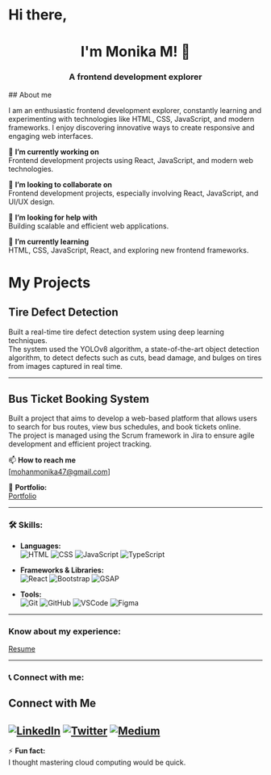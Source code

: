 # Hi there,
<h1 align="center"> I'm Monika M! 👋</h1>
<h3 align="center"> A frontend development explorer </h3>
## About me

I am an enthusiastic frontend development explorer, constantly learning and experimenting with technologies like HTML, CSS, JavaScript, and modern frameworks. I enjoy discovering innovative ways to create responsive and engaging web interfaces.

🔭 **I’m currently working on**  
Frontend development projects using React, JavaScript, and modern web technologies.

👯 **I’m looking to collaborate on**  
Frontend development projects, especially involving React, JavaScript, and UI/UX design.

🤝 **I’m looking for help with**  
Building scalable and efficient web applications.

🌱 **I’m currently learning**  
HTML, CSS, JavaScript, React, and exploring new frontend frameworks.

# My Projects

## Tire Defect Detection
Built a real-time tire defect detection system using deep learning techniques.  
The system used the YOLOv8 algorithm, a state-of-the-art object detection algorithm, to detect defects such as cuts, bead damage, and bulges on tires from images captured in real time.

---

## Bus Ticket Booking System
Built a project that aims to develop a web-based platform that allows users to search for bus routes, view bus schedules, and book tickets online.  
The project is managed using the Scrum framework in Jira to ensure agile development and efficient project tracking.

📫 **How to reach me**  
[mohanmonika47@gmail.com] 

📁 **Portfolio:**  
[Portfolio](https://www.figma.com/proto/nLn6uNz2bpAqO73ritfGRg/Untitled?page-id=0%3A1&node-id=1-2&node-type=canvas&viewport=92%2C-114%2C0.62&t=N23TaTUziDIR1g4h-1&scaling=min-zoom&content-scaling=fixed&starting-point-node-id=1%3A2)

---

### 🛠 Skills:
- **Languages:**  
  ![HTML](https://img.shields.io/badge/HTML-E34F26?style=flat&logo=html5&logoColor=white)
  ![CSS](https://img.shields.io/badge/CSS-1572B6?style=flat&logo=css3&logoColor=white)
  ![JavaScript](https://img.shields.io/badge/JavaScript-F7DF1E?style=flat&logo=javascript&logoColor=black)
  ![TypeScript](https://img.shields.io/badge/TypeScript-007ACC?style=flat&logo=typescript&logoColor=white)

- **Frameworks & Libraries:**  
  ![React](https://img.shields.io/badge/React-61DAFB?style=flat&logo=react&logoColor=black)
  ![Bootstrap](https://img.shields.io/badge/Bootstrap-7952B3?style=flat&logo=bootstrap&logoColor=white)
  ![GSAP](https://img.shields.io/badge/GSAP-88CE02?style=flat&logo=greensock&logoColor=white)

- **Tools:**  
  ![Git](https://img.shields.io/badge/Git-F05032?style=flat&logo=git&logoColor=white)
  ![GitHub](https://img.shields.io/badge/GitHub-181717?style=flat&logo=github&logoColor=white)
  ![VSCode](https://img.shields.io/badge/VS_Code-007ACC?style=flat&logo=visual%20studio%20code&logoColor=white)
  ![Figma](https://img.shields.io/badge/Figma-F24E1E?style=flat&logo=figma&logoColor=white)

---

### Know about my experience:
[Resume](https://moniresume.tiiny.site)

---

### 📞 Connect with me:

## Connect with Me

[![LinkedIn](https://img.shields.io/badge/LinkedIn-0077B5?style=for-the-badge&logo=linkedin&logoColor=white)](https://www.linkedin.com/in/monikamohan-m/)
[![Twitter](https://img.shields.io/badge/Twitter-1DA1F2?style=for-the-badge&logo=twitter&logoColor=white)](https://x.com/Monika15182391?t=n4wDS8Ja8H-rCSxCrUaZ2A&s=09)
[![Medium](https://img.shields.io/badge/Medium-12100E?style=for-the-badge&logo=medium&logoColor=white)](https://medium.com/@mohanmonika47)
---

⚡ **Fun fact:**  
I thought mastering cloud computing would be quick.
